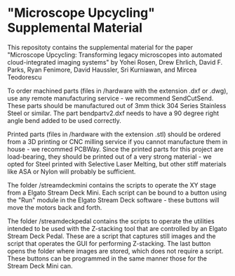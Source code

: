 # "Microscope Upcycling" Supplemental Material

This repositoty contains the supplemental material for the paper "Microscope Upcycling: Transforming legacy microscopes into automated cloud-integrated imaging systems" by Yohei Rosen, Drew Ehrlich, David F. Parks, Ryan Fenimore, David Haussler, Sri Kurniawan, and Mircea Teodorescu

To order machined parts (files in /hardware with the extension .dxf or .dwg), use any remote manufacturing service - we recommend SendCutSend. These parts should be manufactured out of 3mm thick 304 Series Stainless Steel or similar. The part bendpartv2.dxf needs to have a 90 degree right angle bend added to be used correctly.

Printed parts (files in /hardware with the extension .stl) should be ordered from a 3D printing or CNC milling service if you cannot manufacture them in house - we recommed PCBWay. Since the printed parts for this project are load-bearing, they should be printed out of a very strong material - we opted for Steel printed with Selective Laser Melting, but other stiff materials like ASA or Nylon will probably be sufficient.

The folder /streamdeckmini contains the scripts to operate the XY stage from a Elgato Stream Deck Mini. Each script can be bound to a button using the "Run" module in the Elgato Stream Deck software - these buttons will move the motors back and forth.

The folder /streamdeckpedal contains the scripts to operate the utilities intended to be used with the Z-stacking tool that are controlled by an Elgato Stream Deck Pedal. These are a script that captures still images and the script that operates the GUI for performing Z-stacking. The last button opens the folder where images are stored, which does not require a script. These buttons can be programmed in the same manner those for the Stream Deck Mini can.
